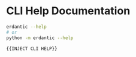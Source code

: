 # CLI Help Documentation

```bash
erdantic --help
# or
python -m erdantic --help
```

```
{{INJECT CLI HELP}}
```
